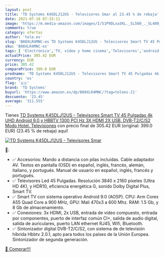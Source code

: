 ```yaml
---
layout: post
title: 'TD Systems K45DLJ12US - Televisores Smar al 23.45 % de rebaja'
date: 2021-07-18 07:33:11
image: 'https://m.media-amazon.com/images/I/51P9DLxa3KL._SL500_._SL400_.jpg'
comments: true
category: ofertas
author: 'tole.es'
slug: 'B08XLR4MNC-es TD Systems K45DLJ12US - Televisores Smart TV 45 Pulgadas...'
sku: 'B08XLR4MNC-es'
tags: [ 'Electrónica','TV, vídeo y home cinema','Televisores','android','td systems', ]
actualPrice: 305.42 EUR
currency: EUR
price: 305.42
comparePrice: 399.0 EUR
prodname: 'TD Systems K45DLJ12US - Televisores Smart TV 45 Pulgadas 4k UHD  Android 9.0 y HBBTV  1300 PCI Hz  3X HDMI  2X USB. DVB-T2/C/S2  Modo Hotel. Televisiones'
country: 'es'
flag: '🇪🇸'
brand: 'TD Systems'
buyurl: 'https://www.amazon.es/dp/B08XLR4MNC/?tag=tolees-21'
descuento: '23.45'
average: '311.555'
---
```


Tienes [TD Systems K45DLJ12US - Televisores Smart TV 45 Pulgadas 4k UHD  Android 9.0 y HBBTV  1300 PCI Hz  3X HDMI  2X USB. DVB-T2/C/S2  Modo Hotel. Televisiones](https://www.amazon.es/dp/B08XLR4MNC/?tag=tolees-21) con precio final de  305.42 EUR (original: 399.0 EUR) (23.45 %  de rebaja) aqui!

[![TD Systems K45DLJ12US - Televisores Smar](https://m.media-amazon.com/images/I/51P9DLxa3KL._SL500_._SL400_.jpg)](https://www.amazon.es/dp/B08XLR4MNC/?tag=tolees-21)

🔎:

- ✅ Accesorios: Mando a distancia con pilas incluidas. Cable adaptador AV. Textos en pantalla (OSD) en español, inglés, francés, alemán, italiano, y portugués. Manual de usuario en español, inglés, francés y portugués.
- ✅ Televisores Led 45 Pulgadas. Resolución 3840 x 2160 píxeles (Ultra HD 4K), y HDR10, eficiencia energética G, sonido Dolby Digital Plus, Smart TV.
- ✅ Smart TV con sistema operativo Android 9.0 (AOSP). CPU: Arm Corex A55 Quad Core a 900 MHz, GPU: Mali 470x3 a 600 Mhz. RAM: 1.5 Gb, y 8 Gb de almacenamiento.
- ✅ Conexiones: 3x HDMI, 2x USB, entrada de vídeo compuesto, entrada por componentes, puerto de interfaz común CI+, salida de audio digital, salida de auriculares, puerto LAN ethernet RJ45, Wifi, Bluetooth.
- ✅ Sintonizador digital DVB-T2/C/S2, con sistema de de televisión híbrida Hbbtv 2.0.1, apto para todos los países de la Unión Europea. Sintonizador de segunda generación.

[🛒 Comprar!!!](https://www.amazon.es/dp/B08XLR4MNC/?tag=tolees-21)
